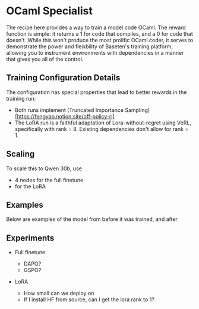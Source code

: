 # OCaml Specialist 

The recipe here provides a way to train a model code OCaml. The reward function is simple: it returns a 1 for code that compiles, and a 0 for code that doesn't. While 
this won't produce the most prolific OCaml coder, it serves to demonstrate the power and fleixbility of Baseten's training platform, allowing you to instrument
environments with dependencies in a manner that gives you all of the control. 

## Training Configuration Details 

The configuration has special properties that lead to better rewards in the training run:
* Both runs implement (Truncated Importance Sampling)[https://fengyao.notion.site/off-policy-rl]
* The LoRA run is a faithful adaptation of Lora-without-regret using VeRL, specifically with rank = 8. Existing dependencies don't allow for rank = 1.

## Scaling

To scale this to Qwen 30b, use
* 4 nodes for the full finetune
* <TODO> for the LoRA

## Examples 

Below are examples of the model from before it was trained, and after

<TODO>

## Experiments

* Full finetune:
  * DAPO? 
  * GSPO? 

* LoRA
  * How small can we deploy on
  * If I install HF from source, can I get the lora rank to 1? 
